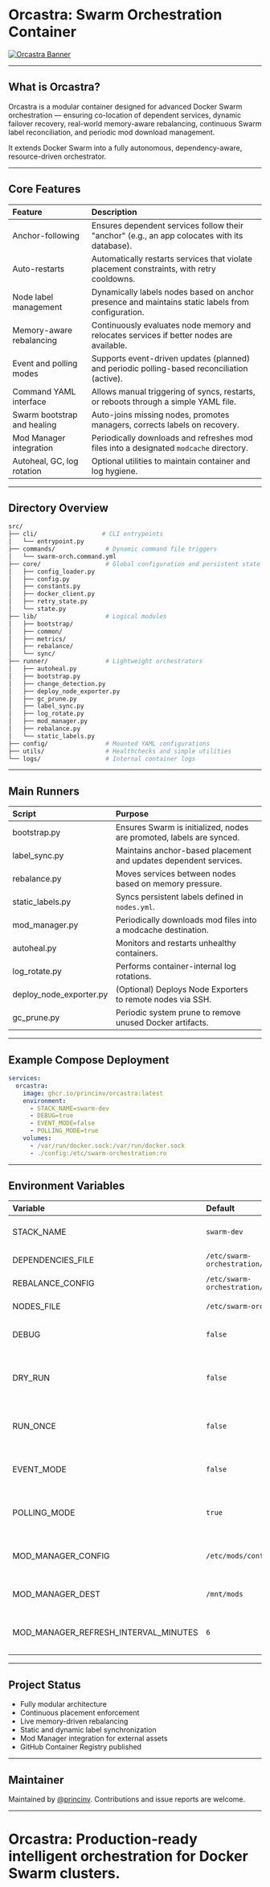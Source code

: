 # Orcastra: Swarm Orchestration Container

[![Orcastra Banner](https://raw.githubusercontent.com/princinv/swarm-orch/main/assets/orcastra_banner.png)](https://github.com/princinv/swarm-orch)

---

## What is Orcastra?

Orcastra is a modular container designed for advanced Docker Swarm orchestration — ensuring co-location of dependent services, dynamic failover recovery, real-world memory-aware rebalancing, continuous Swarm label reconciliation, and periodic mod download management.

It extends Docker Swarm into a fully autonomous, dependency-aware, resource-driven orchestrator.

---

## Core Features

| Feature | Description |
|:--------|:------------|
| Anchor-following | Ensures dependent services follow their "anchor" (e.g., an app colocates with its database). |
| Auto-restarts | Automatically restarts services that violate placement constraints, with retry cooldowns. |
| Node label management | Dynamically labels nodes based on anchor presence and maintains static labels from configuration. |
| Memory-aware rebalancing | Continuously evaluates node memory and relocates services if better nodes are available. |
| Event and polling modes | Supports event-driven updates (planned) and periodic polling-based reconciliation (active). |
| Command YAML interface | Allows manual triggering of syncs, restarts, or reboots through a simple YAML file. |
| Swarm bootstrap and healing | Auto-joins missing nodes, promotes managers, corrects labels on recovery. |
| Mod Manager integration | Periodically downloads and refreshes mod files into a designated `modcache` directory. |
| Autoheal, GC, log rotation | Optional utilities to maintain container and log hygiene. |

---

## Directory Overview

```bash
src/
├── cli/                  # CLI entrypoints
│   └── entrypoint.py
├── commands/              # Dynamic command file triggers
│   └── swarm-orch.command.yml
├── core/                  # Global configuration and persistent state
│   ├── config_loader.py
│   ├── config.py
│   ├── constants.py
│   ├── docker_client.py
│   ├── retry_state.py
│   └── state.py
├── lib/                   # Logical modules
│   ├── bootstrap/
│   ├── common/
│   ├── metrics/
│   ├── rebalance/
│   └── sync/
├── runner/                # Lightweight orchestrators
│   ├── autoheal.py
│   ├── bootstrap.py
│   ├── change_detection.py
│   ├── deploy_node_exporter.py
│   ├── gc_prune.py
│   ├── label_sync.py
│   ├── log_rotate.py
│   ├── mod_manager.py
│   ├── rebalance.py
│   └── static_labels.py
├── config/                # Mounted YAML configurations
├── utils/                 # Healthchecks and simple utilities
└── logs/                  # Internal container logs
```

---

## Main Runners

| Script | Purpose |
|:-------|:--------|
| bootstrap.py | Ensures Swarm is initialized, nodes are promoted, labels are synced. |
| label_sync.py | Maintains anchor-based placement and updates dependent services. |
| rebalance.py | Moves services between nodes based on memory pressure. |
| static_labels.py | Syncs persistent labels defined in `nodes.yml`. |
| mod_manager.py | Periodically downloads mod files into a modcache destination. |
| autoheal.py | Monitors and restarts unhealthy containers. |
| log_rotate.py | Performs container-internal log rotations. |
| deploy_node_exporter.py | (Optional) Deploys Node Exporters to remote nodes via SSH. |
| gc_prune.py | Periodic system prune to remove unused Docker artifacts. |

---

## Example Compose Deployment

```yaml
services:
  orcastra:
    image: ghcr.io/princinv/orcastra:latest
    environment:
      - STACK_NAME=swarm-dev
      - DEBUG=true
      - EVENT_MODE=false
      - POLLING_MODE=true
    volumes:
      - /var/run/docker.sock:/var/run/docker.sock
      - ./config:/etc/swarm-orchestration:ro
```

---

## Environment Variables

| Variable                          | Default                                        | Purpose |
|:----------------------------------|:------------------------------------------------|:--------|
| STACK_NAME                        | `swarm-dev`                                    | Prefix for services and labels |
| DEPENDENCIES_FILE                 | `/etc/swarm-orchestration/dependencies.yml`    | Dependency mappings |
| REBALANCE_CONFIG                  | `/etc/swarm-orchestration/rebalance_config.yml`| Rebalancing rules |
| NODES_FILE                        | `/etc/swarm-orchestration/nodes.yml`           | Static node labels |
| DEBUG                             | `false`                                        | Enable debug output |
| DRY_RUN                           | `false`                                        | Simulate actions without applying changes |
| RUN_ONCE                          | `false`                                        | Perform a single full orchestration cycle |
| EVENT_MODE                        | `false`                                        | Event-driven service monitoring (future) |
| POLLING_MODE                      | `true`                                         | Interval-driven service monitoring |
| MOD_MANAGER_CONFIG                | `/etc/mods/config.json`                        | Mod download configuration file |
| MOD_MANAGER_DEST                  | `/mnt/mods`                                    | Modcache destination directory |
| MOD_MANAGER_REFRESH_INTERVAL_MINUTES | `6`                                          | Mod download refresh interval |

---

## Project Status

- Fully modular architecture
- Continuous placement enforcement
- Live memory-driven rebalancing
- Static and dynamic label synchronization
- Mod Manager integration for external assets
- GitHub Container Registry published

---

## Maintainer

Maintained by [@princinv](https://github.com/princinv).
Contributions and issue reports are welcome.

---

# Orcastra: Production-ready intelligent orchestration for Docker Swarm clusters.

